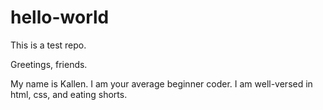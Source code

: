 # hello-world
This is a test repo.

Greetings, friends.

My name is Kallen. I am your average beginner coder. I am well-versed in html, css, and eating shorts.
